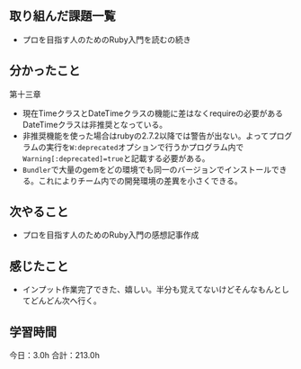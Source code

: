 ## 取り組んだ課題一覧
* プロを目指す人のためのRuby入門を読むの続き
## 分かったこと
第十三章
* 現在TimeクラスとDateTimeクラスの機能に差はなくrequireの必要があるDateTimeクラスは非推奨となっている。
* 非推奨機能を使った場合はrubyの2.7.2以降では警告が出ない。よってプログラムの実行を```W:deprecated```オプションで行うかプログラム内で```Warning[:deprecated]=true```と記載する必要がある。
* ```Bundler```で大量のgemをどの環境でも同一のバージョンでインストールできる。これによりチーム内での開発環境の差異を小さくできる。
 
    
    

## 次やること
*  プロを目指す人のためのRuby入門の感想記事作成
## 感じたこと
*  インプット作業完了できた、嬉しい。半分も覚えてないけどそんなもんとしてどんどん次へ行く。
 
## 学習時間
今日：3.0h
合計：213.0h
